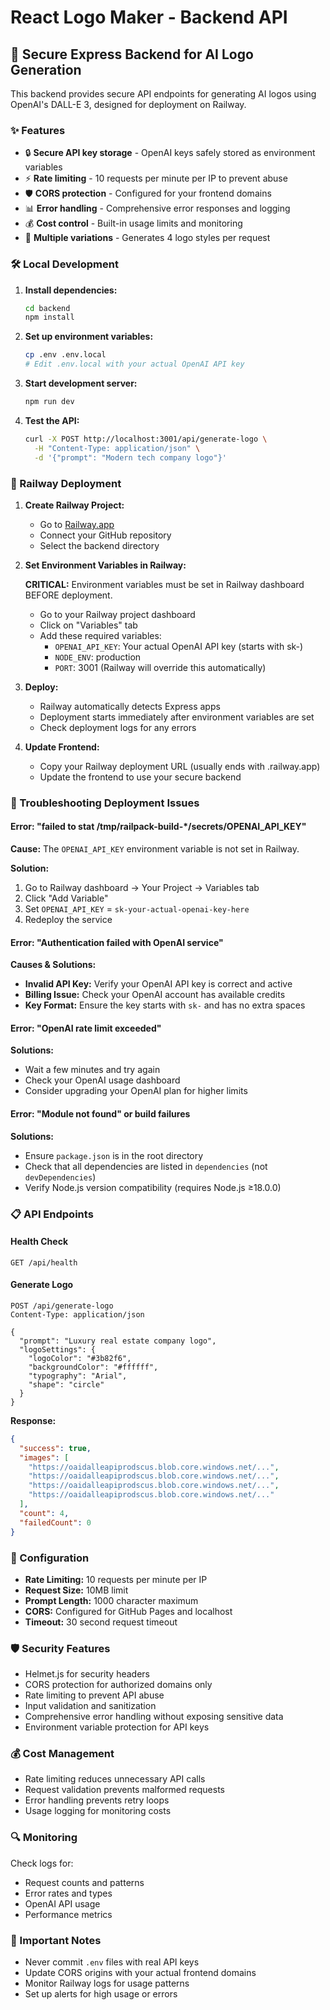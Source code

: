 # React Logo Maker - Backend API

## 🚀 Secure Express Backend for AI Logo Generation

This backend provides secure API endpoints for generating AI logos using OpenAI's DALL-E 3, designed for deployment on Railway.

### ✨ Features

- 🔒 **Secure API key storage** - OpenAI keys safely stored as environment variables
- ⚡ **Rate limiting** - 10 requests per minute per IP to prevent abuse
- 🛡️ **CORS protection** - Configured for your frontend domains
- 📊 **Error handling** - Comprehensive error responses and logging
- 💰 **Cost control** - Built-in usage limits and monitoring
- 🔄 **Multiple variations** - Generates 4 logo styles per request

### 🛠️ Local Development

1. **Install dependencies:**

   ```bash
   cd backend
   npm install
   ```

2. **Set up environment variables:**

   ```bash
   cp .env .env.local
   # Edit .env.local with your actual OpenAI API key
   ```

3. **Start development server:**

   ```bash
   npm run dev
   ```

4. **Test the API:**
   ```bash
   curl -X POST http://localhost:3001/api/generate-logo \
     -H "Content-Type: application/json" \
     -d '{"prompt": "Modern tech company logo"}'
   ```

### 🚂 Railway Deployment

1. **Create Railway Project:**

   - Go to [Railway.app](https://railway.app)
   - Connect your GitHub repository
   - Select the backend directory

2. **Set Environment Variables in Railway:**

   **CRITICAL:** Environment variables must be set in Railway dashboard BEFORE deployment.

   - Go to your Railway project dashboard
   - Click on "Variables" tab
   - Add these required variables:
     - `OPENAI_API_KEY`: Your actual OpenAI API key (starts with sk-)
     - `NODE_ENV`: production
     - `PORT`: 3001 (Railway will override this automatically)

3. **Deploy:**

   - Railway automatically detects Express apps
   - Deployment starts immediately after environment variables are set
   - Check deployment logs for any errors

4. **Update Frontend:**
   - Copy your Railway deployment URL (usually ends with .railway.app)
   - Update the frontend to use your secure backend

### 🚨 Troubleshooting Deployment Issues

#### Error: "failed to stat /tmp/railpack-build-\*/secrets/OPENAI_API_KEY"

**Cause:** The `OPENAI_API_KEY` environment variable is not set in Railway.

**Solution:**

1. Go to Railway dashboard → Your Project → Variables tab
2. Click "Add Variable"
3. Set `OPENAI_API_KEY` = `sk-your-actual-openai-key-here`
4. Redeploy the service

#### Error: "Authentication failed with OpenAI service"

**Causes & Solutions:**

- **Invalid API Key:** Verify your OpenAI API key is correct and active
- **Billing Issue:** Check your OpenAI account has available credits
- **Key Format:** Ensure the key starts with `sk-` and has no extra spaces

#### Error: "OpenAI rate limit exceeded"

**Solutions:**

- Wait a few minutes and try again
- Check your OpenAI usage dashboard
- Consider upgrading your OpenAI plan for higher limits

#### Error: "Module not found" or build failures

**Solutions:**

- Ensure `package.json` is in the root directory
- Check that all dependencies are listed in `dependencies` (not `devDependencies`)
- Verify Node.js version compatibility (requires Node.js ≥18.0.0)

### 📋 API Endpoints

#### Health Check

```
GET /api/health
```

#### Generate Logo

```
POST /api/generate-logo
Content-Type: application/json

{
  "prompt": "Luxury real estate company logo",
  "logoSettings": {
    "logoColor": "#3b82f6",
    "backgroundColor": "#ffffff",
    "typography": "Arial",
    "shape": "circle"
  }
}
```

**Response:**

```json
{
  "success": true,
  "images": [
    "https://oaidalleapiprodscus.blob.core.windows.net/...",
    "https://oaidalleapiprodscus.blob.core.windows.net/...",
    "https://oaidalleapiprodscus.blob.core.windows.net/...",
    "https://oaidalleapiprodscus.blob.core.windows.net/..."
  ],
  "count": 4,
  "failedCount": 0
}
```

### 🔧 Configuration

- **Rate Limiting:** 10 requests per minute per IP
- **Request Size:** 10MB limit
- **Prompt Length:** 1000 character maximum
- **CORS:** Configured for GitHub Pages and localhost
- **Timeout:** 30 second request timeout

### 🛡️ Security Features

- Helmet.js for security headers
- CORS protection for authorized domains only
- Rate limiting to prevent API abuse
- Input validation and sanitization
- Comprehensive error handling without exposing sensitive data
- Environment variable protection for API keys

### 💰 Cost Management

- Rate limiting reduces unnecessary API calls
- Request validation prevents malformed requests
- Error handling prevents retry loops
- Usage logging for monitoring costs

### 🔍 Monitoring

Check logs for:

- Request counts and patterns
- Error rates and types
- OpenAI API usage
- Performance metrics

### 🚨 Important Notes

- Never commit `.env` files with real API keys
- Update CORS origins with your actual frontend domains
- Monitor Railway logs for usage patterns
- Set up alerts for high usage or errors
